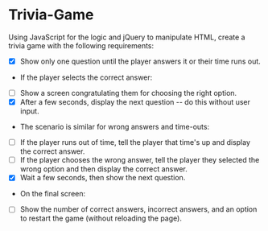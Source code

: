 # Trivia-Game

Using JavaScript for the logic and jQuery to manipulate HTML, create a trivia game with the following requirements:

- [x] Show only one question until the player answers it or their time runs out.

* If the player selects the correct answer:
- [ ] Show a screen congratulating them for choosing the right option. 
- [x] After a few seconds, display the next question -- do this without user input.

* The scenario is similar for wrong answers and time-outs:
- [ ] If the player runs out of time, tell the player that time's up and display the correct answer. 
- [ ] If the player chooses the wrong answer, tell the player they selected the wrong option and then display the correct answer. 
- [x] Wait a few seconds, then show the next question.

* On the final screen: 
- [ ] Show the number of correct answers, incorrect answers, and an option to restart the game (without reloading the page).